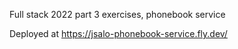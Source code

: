 Full stack 2022 part 3 exercises, phonebook service

Deployed at https://jsalo-phonebook-service.fly.dev/
